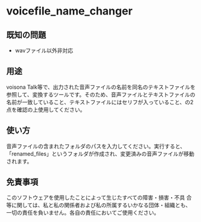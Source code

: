 # voicefile_name_changer

## 既知の問題

- wavファイル以外非対応

## 用途

voisona Talk等で、出力された音声ファイルの名前を同名のテキストファイルを参照して、変換するツールです。そのため、音声ファイルとテキストファイルの名前が一致していること、テキストファイルにはセリフが入っていること、の2点を確認の上使用してください。

## 使い方

音声ファイルの含まれたフォルダのパスを入力してください。実行すると、「renamed_files」というフォルダが作成され、変更済みの音声ファイルが移動されます。

## 免責事項

このソフトウェアを使用したことによって生じたすべての障害・損害・不具
合等に関しては、私と私の関係者および私の所属するいかなる団体・組織とも、
一切の責任を負いません。各自の責任においてご使用ください。